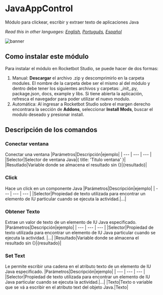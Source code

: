 



# JavaAppControl
  
Módulo para clickear, escribir y extraer texto de aplicaciones Java  

*Read this in other languages: [English](Manual_JavaAppControl.md), [Português](Manual_JavaAppControl.pr.md), [Español](Manual_JavaAppControl.es.md)*
  
![banner](imgs/Banner_JavaAppControl.png)
## Como instalar este módulo
  
Para instalar el módulo en Rocketbot Studio, se puede hacer de dos formas:
1. Manual: __Descargar__ el archivo .zip y descomprimirlo en la carpeta modules. El nombre de la carpeta debe ser el mismo al del módulo y dentro debe tener los siguientes archivos y carpetas: \__init__.py, package.json, docs, example y libs. Si tiene abierta la aplicación, refresca el navegador para poder utilizar el nuevo modulo.
2. Automática: Al ingresar a Rocketbot Studio sobre el margen derecho encontrara la sección de **Addons**, seleccionar **Install Mods**, buscar el modulo deseado y presionar install.  


## Descripción de los comandos

### Conectar ventana
  
Conectar una ventana
|Parámetros|Descripción|ejemplo|
| --- | --- | --- |
|Selector|Selector de ventana Java|{ title: 'Titulo ventana' }|
|Resutlado|Variable donde se almacena el resultado sin {}|{resultado}|

### Click
  
Hace un click en un componente Java
|Parámetros|Descripción|ejemplo|
| --- | --- | --- |
|Selector|Propiedad de texto utilizada para encontrar un elemento de IU particular cuando se ejecuta la actividad.|...|

### Obtener Texto
  
Extrae un valor de texto de un elemento de IU Java especificado.
|Parámetros|Descripción|ejemplo|
| --- | --- | --- |
|Selector|Propiedad de texto utilizada para encontrar un elemento de IU Java particular cuando se ejecuta la actividad. |...|
|Resultado|Variable donde se almacena el resultado sin {}|{resultado}|

### Set Text
  
Le permite escribir una cadena en el atributo texto de un elemento de IU Java especificado.
|Parámetros|Descripción|ejemplo|
| --- | --- | --- |
|Selector|Propiedad de texto utilizada para encontrar un elemento de IU Java particular cuando se ejecuta la actividad.|...|
|Texto|Texto o variable que se vá a escribir en el atributo text del objeto Java.|Texto|

